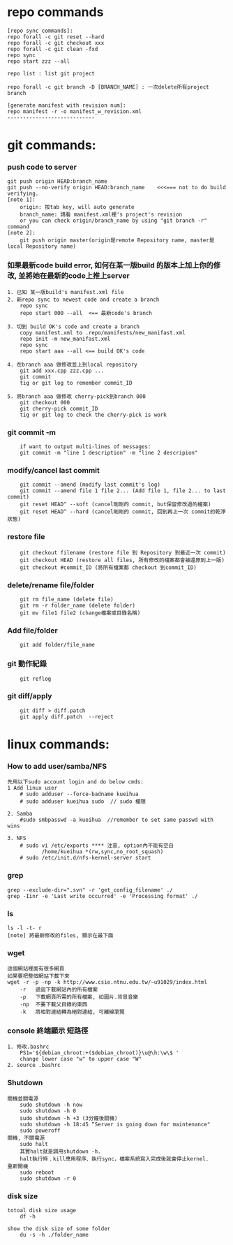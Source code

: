 # repo commands
    [repo sync commands]:
    repo forall -c git reset --hard
    repo forall -c git checkout xxx
    repo forall -c git clean -fxd
    repo sync
    repo start zzz --all
    
    repo list : list git project
    
    repo forall -c git branch -D [BRANCH_NAME] : 一次delete所有project branch 
    
    [generate manifest with revision num]:
    repo manifest -r -o manifest_w_revision.xml
    ----------------------------
# git commands:
### push code to server
    git push origin HEAD:branch_name
    git push --no-verify origin HEAD:branch_name    <<<=== not to do build verifying.
    [note 1]:
        origin: 按tab key, will auto generate
        branch_name: 請看 manifest.xml裡's project's revision
        or you can check origin/branch_name by using "git branch -r" command
    [note 2]:
        git push origin master(origin是remote Repository name, master是local Repository name)

### 如果最新code build error, 如何在某一版build 的版本上加上你的修改, 並將她在最新的code上推上server
    1. 已知 某一版build's manifest.xml file
    2. 新repo sync to newest code and create a branch
        repo sync
        repo start 000 --all  <== 最新code's branch
    
    3. 切到 build OK's code and create a branch
        copy manifest.xml to .repo/manifests/new_manifast.xml
        repo init -m new_manifast.xml
        repo sync
        repo start aaa --all <== build OK's code 
    
    4. 在branch aaa 做修改並上到local repository
        git add xxx.cpp zzz.cpp ...
        git commit
        tig or git log to remember commit_ID
    
    5. 將branch aaa 做修改 cherry-pick到branch 000
        git checkout 000
        git cherry-pick commit_ID
        tig or git log to check the cherry-pick is work
### git commit -m <MSG>
        if want to output multi-lines of messages:
        git commit -m "line 1 description" -m "line 2 descripion"

### modify/cancel last commit
        git commit --amend (modify last commit's log)
        git commit --amend file 1 file 2... (Add file 1, file 2... to last commit)
        git reset HEAD^ --soft (cancel剛剛的 commit, but保留修改過的檔案)
        git reset HEAD^ --hard (cancel剛剛的 commit, 回到再上一次 commit的乾淨狀態)

### restore file
        git checkout filename (restore file 到 Repository 到最近一次 commit)
        git checkout HEAD (restore all files, 所有修改的檔案都會被還原到上一版)
        git checkout #commit_ID (將所有檔案都 checkout 到commit_ID)

### delete/rename file/folder
        git rm file_name (delete file)
        git rm -r folder_name (delete folder)
        git mv file1 file2 (change檔案或目錄名稱)

### Add file/folder
        git add folder/file_name
    
### git 動作紀錄
        git reflog
    
### git diff/apply
        git diff > diff.patch
        git apply diff.patch  --reject

# linux commands:
### How to add user/samba/NFS
    先用以下sudo account login and do below cmds: 
    1 Add linux user
        # sudo adduser --force-badname kueihua
        # sudo adduser kueihua sudo  // sudo 權限

    2. Samba
        #sudo smbpasswd -a kueihua  //remember to set same passwd with wins

    3. NFS
        # sudo vi /etc/exports **** 注意, option內不能有空白
               /home/kueihua *(rw,sync,no_root_squash)
        # sudo /etc/init.d/nfs-kernel-server start
        
### grep
    grep --exclude-dir=".svn" -r 'get_config_filename' ./
    grep -Iinr -e 'Last write occurred' -e 'Processing format' ./

### ls 
    ls -l -t- r
    [note] 將最新修改的files, 顯示在最下面
    
### wget
    這個網站裡面有很多網頁
    如果要把整個網站下載下來
    wget -r -p -np -k http://www.csie.ntnu.edu.tw/~u91029/index.html
        -r   遞迴下載網站內的所有檔案
        -p   下載網頁所需的所有檔案, 如圖片.背景音樂
        -np  不要下載父目錄的東西
        -k   將相對連結轉為絕對連結, 可離線瀏覽

### console 終端顯示 短路徑 
    1. 修改.bashrc
        PS1='${debian_chroot:+($debian_chroot)}\u@\h:\w\$ '
        change lower case "w" to upper case "W"
    2. source .bashrc

### Shutdown
    關機並關電源
        sudo shutdown -h now
        sudo shutdown -h 0
        sudo shutdown -h +3 (3分鐘後關機)
        sudo shutdown -h 18:45 “Server is going down for maintenance"
        sudo poweroff
    關機, 不關電源
        sudo halt
        其實halt就是調用shutdown -h.
        halt執行時﹐kill應用程序、執行sync，檔案系統寫入完成後就會停止kernel.
    重新開機
        sudo reboot
        sudo shutdown -r 0

### disk size
    totoal disk size usage
        df -h
    
    show the disk size of some folder
        du -s -h ./folder_name
